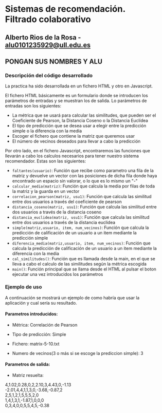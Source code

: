 
# Sistemas de recomendación. Filtrado colaborativo
## Alberto Rios de la Rosa - alu0101235929@ull.edu.es
## PONGAN SUS NOMBRES Y ALU

### Descripción del código desarrollado

La practica ha sido desarrollada en un fichero HTML y otro en Javascript. 

El fichero HTML básicamente es un formulario donde se introducen los parámetros de entradas y se muestran los de salida.
Lo parámetros de entradas son los siguientes:

  * La métrica que se usará para calcular las similitudes, que pueden ser el Coeficiente de Pearson, la Distancia Coseno o la Distancia Euclídea
  * El tipo de predicción que se desea usar a elegir entre la predicción simple o la diferencia con la media
  * Escoger el fichero que contiene la matriz que queremos usar
  * El número de vecinos deseados para llevar a cabo la predicción
  
Por otro lado, en el fichero Javascript, encontraremos las funciones que llevarán a cabo los calculos necesarios para tener nuestro sistema recomendador.
Estas son las siguientes:

  * `faltantes(usuario)`: Función que recibe como parametro una fila de la matriz y devuelve un vector con las posiciones de dicha fila donde haya encontrado un espacio sin valorar, o lo que es lo mismo un "-"
  * `calcular_media(matriz)`: Función que calcula la media por filas de toda la matriz y la guarda en un vector
  * `correlacion_pearson(matriz, usu1)`: Función que calcula las similitud entre dos usuarios a través del coeficiente de pearson
  * `distancia_coseno(matriz, usu1)`: Función que calcula las similitud entre dos usuarios a través de la distancia coseno
  * `distancia_euclidea(matriz, usu1)`: Función que calcula las similitud entre dos usuarios a través de la distancia euclidea
  * `simple(matriz,usuario, item, num_vecinos)`: Función que calcula la predicción de calificación de un usuario a un item mediante la predicción simple
  * `diferencia_media(matriz,usuario, item, num_vecinos)`: Función que calcula la predicción de calificación de un usuario a un item mediante la diferencia con la media
  * `cal_similitudes()`: Función que es llamada desde la main, en el que se lleva a cabo el calculo de las similitudes según la métrica escogida
  * `main()`: Función principal que se llama desde el HTML al pulsar el boton ejecutar una vez introducidos los parámetros
  
 
 ### Ejemplo de uso

 A continuación se mostrará un ejemplo de como habría que usar la aplicación y cual sería su resultado.
 
  #### Parametros introducidos:

  * Métrica: Correlación de Pearson
 
  * Tipo de predicción: Simple
 
  * Fichero: matrix-5-10.txt
 
  * Numero de vecinos(3 o más si se escoge la prediccion simple): 3

  #### Parametros de salida: 

  * Matriz resuelta:

 4,1.02,0.28,0,2,2.10,3,4.43,0,-1.13  
 -2.01,4,4,1,1,3,0,-3.68,-0.87,2  
 2,5,1,2,1,5,5,5,2,0  
 1,4,1,3,1,-1.87,1,0,0,0  
 0,3,4,0,0,5,5,4,5,-0.38